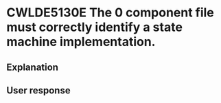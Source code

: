 # CWLDE5130E The 0 component file must correctly identify a state machine implementation.

## Explanation

## User response